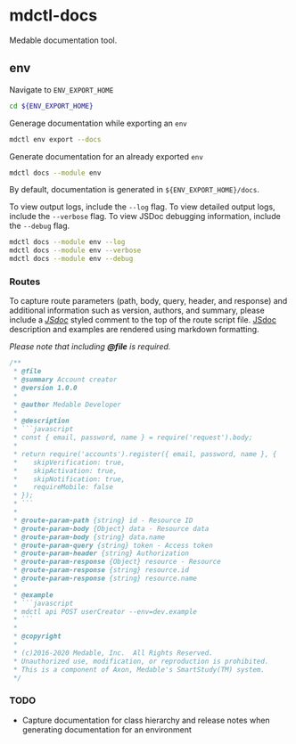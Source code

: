 # mdctl-docs

Medable documentation tool.

## env

Navigate to `ENV_EXPORT_HOME`

```bash
cd ${ENV_EXPORT_HOME}
```

Generage documentation while exporting an `env`

```bash
mdctl env export --docs
```

Generate documentation for an already exported `env`

```bash
mdctl docs --module env
```

By default, documentation is generated in `${ENV_EXPORT_HOME}/docs`.

To view output logs, include the `--log` flag. To view detailed output logs, include the `--verbose` flag. To view JSDoc debugging information, include the `--debug` flag.

```bash
mdctl docs --module env --log
mdctl docs --module env --verbose
mdctl docs --module env --debug
```

### Routes

To capture route parameters (path, body, query, header, and response) and additional information such as version, authors, and summary, please include a _[JSdoc](https://jsdoc.app/)_ styled comment to the top of the route script file. [JSdoc](https://jsdoc.app/) description and examples are rendered using markdown formatting.

_Please note that including **@file** is required._

```javascript
/**
 * @file
 * @summary Account creator
 * @version 1.0.0
 *
 * @author Medable Developer
 *
 * @description
 * ```javascript
 * const { email, password, name } = require('request').body;
 *
 * return require('accounts').register({ email, password, name }, {
 *    skipVerification: true,
 *    skipActivation: true,
 *    skipNotification: true,
 *    requireMobile: false
 * });
 * ```
 *
 * @route-param-path {string} id - Resource ID
 * @route-param-body {Object} data - Resource data
 * @route-param-body {string} data.name
 * @route-param-query {string} token - Access token
 * @route-param-header {string} Authorization
 * @route-param-response {Object} resource - Resource
 * @route-param-response {string} resource.id
 * @route-param-response {string} resource.name
 *
 * @example
 * ```javascript
 * mdctl api POST userCreator --env=dev.example
 * ```
 *
 * @copyright
 *
 * (c)2016-2020 Medable, Inc.  All Rights Reserved.
 * Unauthorized use, modification, or reproduction is prohibited.
 * This is a component of Axon, Medable's SmartStudy(TM) system.
 */
 ```

 ### TODO

 * Capture documentation for class hierarchy and release notes when generating documentation for an environment